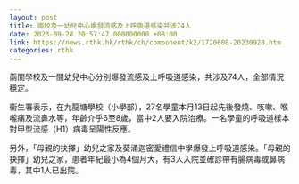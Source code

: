 ```yaml
---
layout: post
title: 兩校及一幼兒中心爆發流感及上呼吸道感染共涉74人
date: 2023-09-28 20:57:47.000000000 +08:00
link: https://news.rthk.hk/rthk/ch/component/k2/1720608-20230928.htm
categories: rthk
---
```


兩間學校及一間幼兒中心分別爆發流感及上呼吸道感染，共涉及74人，全部情況穩定。

衞生署表示，在九龍塘學校（小學部），27名學童本月13日起先後發燒、咳嗽、喉嚨痛及流鼻水等，年齡介乎6至8歲，當中2人要入院治療。一名學童的呼吸道樣本對甲型流感（H1）病毒呈陽性反應。

另外，「母親的抉擇」幼兒之家及葵涌迦密愛禮信中學爆發上呼吸道感染。「母親的抉擇」幼兒之家，患者年紀最小為4個月大，有3人入院並確診帶有腸病毒或鼻病毒，其中1人已出院。
